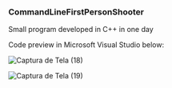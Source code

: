 ### CommandLineFirstPersonShooter
Small program developed in C++ in one day



<div>
</div>
</b>
</b>

Code preview in Microsoft Visual Studio below:

![Captura de Tela (18)](https://user-images.githubusercontent.com/113561981/223123013-82b74fe6-7ec8-4343-83e3-d42da82c9766.png)

![Captura de Tela (19)](https://user-images.githubusercontent.com/113561981/223124275-cd2fbf36-7669-4993-8791-60fea1c76446.png)
